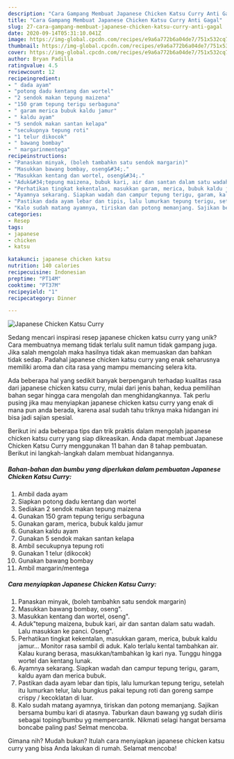 ```yaml
---
description: "Cara Gampang Membuat Japanese Chicken Katsu Curry Anti Gagal"
title: "Cara Gampang Membuat Japanese Chicken Katsu Curry Anti Gagal"
slug: 27-cara-gampang-membuat-japanese-chicken-katsu-curry-anti-gagal
date: 2020-09-14T05:31:10.041Z
image: https://img-global.cpcdn.com/recipes/e9a6a772b6a04de7/751x532cq70/japanese-chicken-katsu-curry-foto-resep-utama.jpg
thumbnail: https://img-global.cpcdn.com/recipes/e9a6a772b6a04de7/751x532cq70/japanese-chicken-katsu-curry-foto-resep-utama.jpg
cover: https://img-global.cpcdn.com/recipes/e9a6a772b6a04de7/751x532cq70/japanese-chicken-katsu-curry-foto-resep-utama.jpg
author: Bryan Padilla
ratingvalue: 4.5
reviewcount: 12
recipeingredient:
- " dada ayam"
- "potong dadu kentang dan wortel"
- "2 sendok makan tepung maizena"
- "150 gram tepung terigu serbaguna"
- " garam merica bubuk kaldu jamur"
- " kaldu ayam"
- "5 sendok makan santan kelapa"
- "secukupnya tepung roti"
- "1 telur dikocok"
- " bawang bombay"
- " margarinmentega"
recipeinstructions:
- "Panaskan minyak, (boleh tambahkn satu sendok margarin)"
- "Masukkan bawang bombay, oseng&#34;."
- "Masukkan kentang dan wortel, oseng&#34;."
- "Aduk&#34;tepung maizena, bubuk kari, air dan santan dalam satu wadah. Lalu masukkan ke panci. Oseng&#34;."
- "Perhatikan tingkat kekentalan, masukkan garam, merica, bubuk kaldu jamur... Monitor rasa sambil di aduk. Kalo terlalu kental tambahkan air. Kalau kurang berasa, masukkan/tambahkan lg kari nya. Tunggu hingga wortel dan kentang lunak."
- "Ayamnya sekarang. Siapkan wadah dan campur tepung terigu, garam, kaldu ayam dan merica bubuk."
- "Pastikan dada ayam lebar dan tipis, lalu lumurkan tepung terigu, setelah itu lumurkan telur, lalu bungkus pakai tepung roti dan goreng sampe crispy / kecoklatan di luar."
- "Kalo sudah matang ayamnya, tiriskan dan potong memanjang. Sajikan bersama bumbu kari di atasnya. Taburkan daun bawang yg sudah diiris sebagai toping/bumbu yg mempercantik. Nikmati selagi hangat bersama boncabe paling pas! Selmat mencoba."
categories:
- Resep
tags:
- japanese
- chicken
- katsu

katakunci: japanese chicken katsu 
nutrition: 140 calories
recipecuisine: Indonesian
preptime: "PT14M"
cooktime: "PT37M"
recipeyield: "1"
recipecategory: Dinner

---
```



![Japanese Chicken Katsu Curry](https://img-global.cpcdn.com/recipes/e9a6a772b6a04de7/751x532cq70/japanese-chicken-katsu-curry-foto-resep-utama.jpg)

Sedang mencari inspirasi resep japanese chicken katsu curry yang unik? Cara membuatnya memang tidak terlalu sulit namun tidak gampang juga. Jika salah mengolah maka hasilnya tidak akan memuaskan dan bahkan tidak sedap. Padahal japanese chicken katsu curry yang enak seharusnya memiliki aroma dan cita rasa yang mampu memancing selera kita.



Ada beberapa hal yang sedikit banyak berpengaruh terhadap kualitas rasa dari japanese chicken katsu curry, mulai dari jenis bahan, kedua pemilihan bahan segar hingga cara mengolah dan menghidangkannya. Tak perlu pusing jika mau menyiapkan japanese chicken katsu curry yang enak di mana pun anda berada, karena asal sudah tahu triknya maka hidangan ini bisa jadi sajian spesial.


Berikut ini ada beberapa tips dan trik praktis dalam mengolah japanese chicken katsu curry yang siap dikreasikan. Anda dapat membuat Japanese Chicken Katsu Curry menggunakan 11 bahan dan 8 tahap pembuatan. Berikut ini langkah-langkah dalam membuat hidangannya.

<!--inarticleads1-->

##### Bahan-bahan dan bumbu yang diperlukan dalam pembuatan Japanese Chicken Katsu Curry:

1. Ambil  dada ayam
1. Siapkan potong dadu kentang dan wortel
1. Sediakan 2 sendok makan tepung maizena
1. Gunakan 150 gram tepung terigu serbaguna
1. Gunakan  garam, merica, bubuk kaldu jamur
1. Gunakan  kaldu ayam
1. Gunakan 5 sendok makan santan kelapa
1. Ambil secukupnya tepung roti
1. Gunakan 1 telur (dikocok)
1. Gunakan  bawang bombay
1. Ambil  margarin/mentega




<!--inarticleads2-->

##### Cara menyiapkan Japanese Chicken Katsu Curry:

1. Panaskan minyak, (boleh tambahkn satu sendok margarin)
1. Masukkan bawang bombay, oseng&#34;.
1. Masukkan kentang dan wortel, oseng&#34;.
1. Aduk&#34;tepung maizena, bubuk kari, air dan santan dalam satu wadah. Lalu masukkan ke panci. Oseng&#34;.
1. Perhatikan tingkat kekentalan, masukkan garam, merica, bubuk kaldu jamur... Monitor rasa sambil di aduk. Kalo terlalu kental tambahkan air. Kalau kurang berasa, masukkan/tambahkan lg kari nya. Tunggu hingga wortel dan kentang lunak.
1. Ayamnya sekarang. Siapkan wadah dan campur tepung terigu, garam, kaldu ayam dan merica bubuk.
1. Pastikan dada ayam lebar dan tipis, lalu lumurkan tepung terigu, setelah itu lumurkan telur, lalu bungkus pakai tepung roti dan goreng sampe crispy / kecoklatan di luar.
1. Kalo sudah matang ayamnya, tiriskan dan potong memanjang. Sajikan bersama bumbu kari di atasnya. Taburkan daun bawang yg sudah diiris sebagai toping/bumbu yg mempercantik. Nikmati selagi hangat bersama boncabe paling pas! Selmat mencoba.




Gimana nih? Mudah bukan? Itulah cara menyiapkan japanese chicken katsu curry yang bisa Anda lakukan di rumah. Selamat mencoba!

